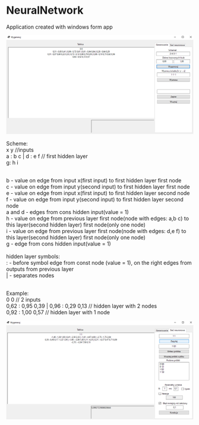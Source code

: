 # NeuralNetwork
Application created with windows form app

![Screenshot](Images/app1.png)<br>

Scheme:<br>
x y //inputs<br>
a : b c | d : e f // first hidden layer<br>
g: h i<br><br>

b - value on edge from input x(first input) to first hidden layer first node <br>
c - value on edge from input y(second input) to first hidden layer first node <br>
e - value on edge from input x(first input) to first hidden layer second node <br>
f - value on edge from input y(second input) to first hidden layer second node <br>
a and d - edges from cons hidden input(value = 1)<br>
h - value on edge from previous layer first node(node with edges: a,b c) to this layer(second hidden layer) first node(only one node)<br>
i - value on edge from previous layer first node(node with edges: d,e f) to this layer(second hidden layer) first node(only one node)<br>
g - edge from cons hidden input(value = 1)<br>
<br>
hidden layer symbols:<br>
: - before symbol edge from const node (value = 1), on the right edges from outputs from previous layer<br>
| - separates nodes<br>
<br>


Example:<br>
0 0 // 2 inputs<br>
0,62 : 0,95 0,39 | 0,96 : 0,29 0,13 // hidden layer with 2 nodes<br>
0,92 : 1,00 0,57 // hidden layer with 1 node<br>

![Screenshot](Images/app4.png)<br>
